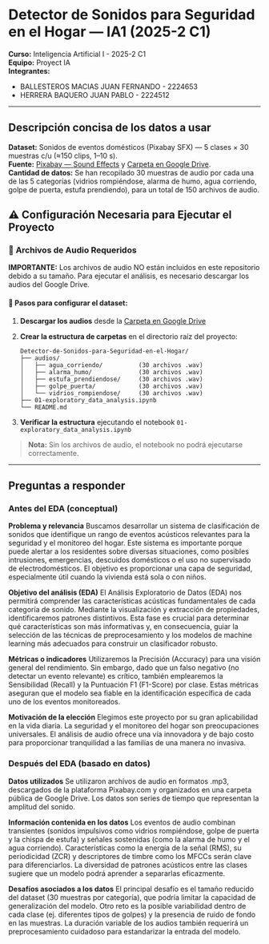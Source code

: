 
# Detector de Sonidos para Seguridad en el Hogar — IA1 (2025-2 C1)

**Curso:** Inteligencia Artificial I - 2025-2 C1  
**Equipo:** Proyect IA  
**Integrantes:**  
- BALLESTEROS MACIAS JUAN FERNANDO - 2224653
- HERRERA BAQUERO JUAN PABLO       - 2224512

---

## Descripción concisa de los datos a usar
**Dataset:** Sonidos de eventos domésticos (Pixabay SFX) — 5 clases × 30 muestras c/u (≈150 clips, 1–10 s).  
**Fuente:** [Pixabay — Sound Effects](https://pixabay.com/es/sound-effects/search/) y [Carpeta en Google Drive](https://drive.google.com/drive/folders/1y7ibtNqqgdMhxik_176RQQprkYSIPpYf?usp=sharing).  
**Cantidad de datos:**  Se han recopilado 30 muestras de audio por cada una de las 5 categorías (vidrios rompiéndose, alarma de humo, agua corriendo, golpe de puerta, estufa prendiendo), para un total de 150 archivos de audio.

## ⚠️ Configuración Necesaria para Ejecutar el Proyecto

### 📁 **Archivos de Audio Requeridos**
**IMPORTANTE:** Los archivos de audio NO están incluidos en este repositorio debido a su tamaño. Para ejecutar el análisis, es necesario descargar los audios del Google Drive.

#### 🔄 **Pasos para configurar el dataset:**

1. **Descargar los audios** desde la [Carpeta en Google Drive](https://drive.google.com/drive/folders/1y7ibtNqqgdMhxik_176RQQprkYSIPpYf?usp=sharing)

2. **Crear la estructura de carpetas** en el directorio raíz del proyecto:
   ```
   Detector-de-Sonidos-para-Seguridad-en-el-Hogar/
   ├── audios/
   │   ├── agua_corriendo/          (30 archivos .wav)
   │   ├── alarma_humo/             (30 archivos .wav)
   │   ├── estufa_prendiendose/     (30 archivos .wav)
   │   ├── golpe_puerta/            (30 archivos .wav)
   │   └── vidrios_rompiendose/     (30 archivos .wav)
   ├── 01-exploratory_data_analysis.ipynb
   └── README.md
   ```

3. **Verificar la estructura** ejecutando el notebook `01-exploratory_data_analysis.ipynb`

> **Nota:** Sin los archivos de audio, el notebook no podrá ejecutarse correctamente.

---

## Preguntas a responder

### Antes del EDA (conceptual)
**Problema y relevancia** 
Buscamos desarrollar un sistema de clasificación de sonidos que identifique un rango de eventos acústicos relevantes para la seguridad y el monitoreo del hogar. Este sistema es importante porque puede alertar a los residentes sobre diversas situaciones, como posibles intrusiones, emergencias, descuidos domésticos o el uso no supervisado de electrodomésticos. El objetivo es proporcionar una capa de seguridad, especialmente útil cuando la vivienda está sola o con niños.

**Objetivo del análisis (EDA)**
El Análisis Exploratorio de Datos (EDA) nos permitirá comprender las características acústicas fundamentales de cada categoría de sonido. Mediante la visualización y extracción de propiedades, identificaremos patrones distintivos. Esta fase es crucial para determinar qué características son más informativas y, en consecuencia, guiar la selección de las técnicas de preprocesamiento y los modelos de machine learning más adecuados para construir un clasificador robusto.

**Métricas o indicadores** 
Utilizaremos la Precisión (Accuracy) para una visión general del rendimiento. Sin embargo, dado que un falso negativo (no detectar un evento relevante) es crítico, también emplearemos la Sensibilidad (Recall) y la Puntuación F1 (F1-Score) por clase. Estas métricas aseguran que el modelo sea fiable en la identificación específica de cada uno de los eventos monitoreados.

**Motivación de la elección**
Elegimos este proyecto por su gran aplicabilidad en la vida diaria. La seguridad y el monitoreo del hogar son preocupaciones universales. El análisis de audio ofrece una vía innovadora y de bajo costo para proporcionar tranquilidad a las familias de una manera no invasiva.

### Después del EDA (basado en datos)
**Datos utilizados** 
Se utilizaron archivos de audio en formatos .mp3, descargados de la plataforma Pixabay.com y organizados en una carpeta pública de Google Drive. Los datos son series de tiempo que representan la amplitud del sonido.

**Información contenida en los datos** 
Los eventos de audio combinan transientes (sonidos impulsivos como vidrios rompiéndose, golpe de puerta y la chispa de estufa) y señales sostenidas (como la alarma de humo y el agua corriendo). Características como la energía de la señal (RMS), su periodicidad (ZCR) y descriptores de timbre como los MFCCs serán clave para diferenciarlos. La diversidad de patrones acústicos entre las clases sugiere que un modelo podrá aprender a separarlas eficazmente.

**Desafíos asociados a los datos** 
El principal desafío es el tamaño reducido del dataset (30 muestras por categoría), que podría limitar la capacidad de generalización del modelo. Otro reto es la posible variabilidad dentro de cada clase (ej. diferentes tipos de golpes) y la presencia de ruido de fondo en las muestras. La duración variable de los audios también requerirá un preprocesamiento cuidadoso para estandarizar la entrada del modelo.


